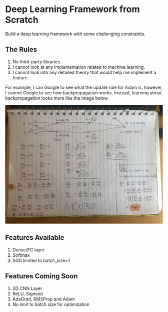 # Deep Learning Framework from Scratch

Build a deep learning framework with some challenging constraints.

## The Rules

1. No third-party libraries.
2. I cannot look at any implementation related to machine learning.
3. I cannot look into any detailed theory that would help me implement a feature.

For example, I can Google to see what the update rule for Adam is, however, I cannot Google to see how backpropagation works. Instead, learning about backpropagation looks more like the image below.



<img src="backprop_simple_example.jpg" width="600">

## Features Available 

1. Dense/FC layer
2. Softmax
3. SGD limited to batch_size=1

## Features Coming Soon

1. 2D CNN Layer
2. ReLU, Sigmoid
3. AdaGrad, RMSProp and Adam
4. No limit to batch size for optimization


